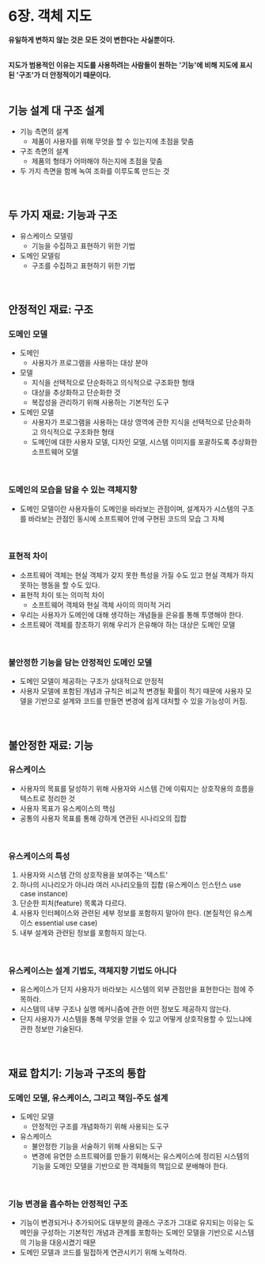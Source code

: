 # 6장. 객체 지도

**유일하게 변하지 않는 것은 모든 것이 변한다는 사실뿐이다.**
<br><br>

**지도가 범용적인 이유는 지도를 사용하려는 사람들이 원하는 '기능'에 비해 지도에 표시된 '구조'가 더 안정적이기 때문이다.**
<br><br>

## 기능 설계 대 구조 설계
* 기능 측면의 설계
    - 제품이 사용자를 위해 무엇을 할 수 있는지에 초점을 맞춤
* 구조 측면의 설계
    - 제품의 형태가 어떠해야 하는지에 초점을 맞춤
* 두 가지 측면을 함께 녹여 조화를 이루도록 만드는 것  
<br><br>

## 두 가지 재료: 기능과 구조
* 유스케이스 모델링
    - 기능을 수집하고 표현하기 위한 기법
* 도메인 모델링
    - 구조를 수집하고 표현하기 위한 기법  
<br><br>

## 안정적인 재료: 구조
### 도메인 모델
* 도메인
    - 사용자가 프로그램을 사용하는 대상 분야
* 모델
    - 지식을 선택적으로 단순화하고 의식적으로 구조화한 형태
    - 대상을 추상화하고 단순화한 것
    - 복잡성을 관리하기 위해 사용하는 기본적인 도구
* 도메인 모델
    - 사용자가 프로그램을 사용하는 대상 영역에 관한 지식을 선택적으로 단순화하고 의식적으로 구조화한 형태
    - 도메인에 대한 사용자 모델, 디자인 모델, 시스템 이미지를 포괄하도록 추상화한 소프트웨어 모델

<br>

### 도메인의 모습을 담을 수 있는 객체지향
* 도메인 모델이란 사용자들이 도메인을 바라보는 관점이며, 설계자가 시스템의 구조를 바라보는 관점인 동시에 소프트웨어 안에 구현된 코드의 모습 그 자체

<br>

### 표현적 차이
* 소프트웨어 객체는 현실 객체가 갖지 못한 특성을 가질 수도 있고 현실 객체가 하지 못하는 행동을 할 수도 있다.
* 표현적 차이 또는 의미적 차이
    - 소프트웨어 객체와 현실 객체 사이의 의미적 거리
* 우리는 사용자가 도메인에 대해 생각하는 개념들을 은유를 통해 투영해야 한다.
* 소프트웨어 객체를 창조하기 위해 우리가 은유해야 하는 대상은 도메인 모델

<br>

### 불안정한 기능을 담는 안정적인 도메인 모델
* 도메인 모델이 제공하는 구조가 상대적으로 안정적
* 사용자 모델에 포함된 개념과 규칙은 비교적 변경될 확률이 적기 때문에 사용자 모델을 기반으로 설계와 코드를 만들면 변경에 쉽게 대처할 수 있을 가능성이 커짐.  
<br><br>

## 불안정한 재료: 기능
### 유스케이스
* 사용자의 목표를 달성하기 위해 사용자와 시스템 간에 이뤄지는 상호작용의 흐름을 텍스트로 정리한 것
* 사용자 목표가 유스케이스의 핵심
* 공통의 사용자 목표를 통해 강하게 연관된 시나리오의 집합

<br>

### 유스케이스의 특성
1. 사용자와 시스템 간의 상호작용을 보여주는 '텍스트'
2. 하나의 시나리오가 아니라 여러 시나리오들의 집합 (유스케이스 인스턴스 use case instance)
3. 단순한 피처(feature) 목록과 다르다.
4. 사용자 인터페이스와 관련된 세부 정보를 포함하지 말아야 한다. (본질적인 유스케이스 essential use case)
5. 내부 설계와 관련된 정보를 포함하지 않는다.

<br>

### 유스케이스는 설계 기법도, 객체지향 기법도 아니다
* 유스케이스가 단지 사용자가 바라보는 시스템의 외부 관점만을 표현한다는 점에 주목하라.
* 시스템의 내부 구조나 실행 메커니즘에 관한 어떤 정보도 제공하지 않는다.
* 단지 사용자가 시스템을 통해 무엇을 얻을 수 있고 어떻게 상호작용할 수 있느냐에 관한 정보만 기술된다.  
<br><br>

## 재료 합치기: 기능과 구조의 통합
### 도메인 모델, 유스케이스, 그리고 책임-주도 설계
* 도메인 모델
    - 안정적인 구조를 개념화하기 위해 사용되는 도구
* 유스케이스
    - 불안정한 기능을 서술하기 위해 사용되는 도구
    - 변경에 유연한 소프트웨어를 만들기 위해서는 유스케이스에 정리된 시스템의 기능을 도메인 모델을 기반으로 한 객체들의 책임으로 분배해야 한다.

<br>

### 기능 변경을 흡수하는 안정적인 구조
* 기능이 변경되거나 추가되어도 대부분의 클래스 구조가 그대로 유지되는 이유는 도메인을 구성하는 기본적인 개념과 관계를 포함하는 도메인 모델을 기반으로 시스템의 기능을 대응시켰기 때문
* 도메인 모델과 코드를 밀접하게 연관시키기 위해 노력하라.